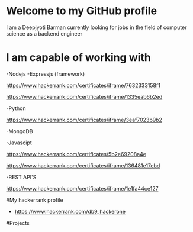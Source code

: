 # Welcome to my GitHub profile
I am a Deepjyoti Barman currently looking for jobs in the field of computer science as a backend engineer

# I am capable of working with 

-Nodejs
  -Expressjs (framework)
  
   https://www.hackerrank.com/certificates/iframe/7632333158f1
   
   https://www.hackerrank.com/certificates/iframe/1335eab6b2ed
   
-Python

   https://www.hackerrank.com/certificates/iframe/3eaf7023b9b2
   
-MongoDB

-Javascipt

   https://www.hackerrank.com/certificates/5b2e69208a4e
   
   https://www.hackerrank.com/certificates/iframe/136481e17ebd
   
-REST API'S

   https://www.hackerrank.com/certificates/iframe/1e1fa44ce127

#My hackerrank profile

- https://www.hackerrank.com/db9_hackerone

#Projects
